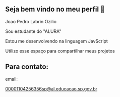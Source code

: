## Seja bem vindo no meu perfil 👋
Joao Pedro Labrin Ozilio

Sou estudante do "ALURA"

Estou me desenvolvendo na linguagem JavScript

Utilizo esse espaço para compartilhar meus projetos

## Para contato:
email:

00001104256356sp@al.educacao.sp.gov.br
<!--
**joaoozilio/joaoozilio** is a ✨ _special_ ✨ repository because its `README.md` (this file) appears on your GitHub profile.

Here are some ideas to get you started:

- 🔭 I’m currently working on ...
- 🌱 I’m currently learning ...
- 👯 I’m looking to collaborate on ...
- 🤔 I’m looking for help with ...
- 💬 Ask me about ...
- 📫 How to reach me: ...
- 😄 Pronouns: ...
- ⚡ Fun fact: ...
-->
